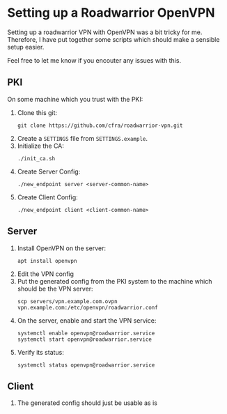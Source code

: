 # Setting up a Roadwarrior OpenVPN

Setting up a roadwarrior VPN with OpenVPN was a bit tricky for me. Therefore,
I have put together some scripts which should make a sensible setup easier.

Feel free to let me know if you encouter any issues with this.

## PKI

On some machine which you trust with the PKI:

1.  Clone this git:
    ```console
    git clone https://github.com/cfra/roadwarrior-vpn.git
    ```
1.  Create a `SETTINGS` file from `SETTINGS.example`.
1.  Initialize the CA:
    ```console
    ./init_ca.sh
    ```
1.  Create Server Config:
    ```console
    ./new_endpoint server <server-common-name>
    ```
1.  Create Client Config:
    ```console
    ./new_endpoint client <client-common-name>
    ```

## Server

1.  Install OpenVPN on the server:
    ```console
    apt install openvpn
    ```
1.  Edit the VPN config
1.  Put the generated config from the PKI system to the machine which should be
    the VPN server:
    ```console
    scp servers/vpn.example.com.ovpn vpn.example.com:/etc/openvpn/roadwarrior.conf
    ```
1.  On the server, enable and start the VPN service:
    ```console
    systemctl enable openvpn@roadwarrior.service
    systemctl start openvpn@roadwarrior.service
    ```
1.  Verify its status:
    ```console
    systemctl status openvpn@roadwarrior.service 
    ```

## Client

1. The generated config should just be usable as is
